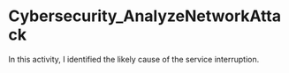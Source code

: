 # Cybersecurity_AnalyzeNetworkAttack
In this activity, I identified the likely cause of the service interruption. 
